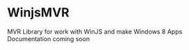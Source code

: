 WinjsMVR
========

MVR Library for work with WinJS and make Windows 8 Apps
Documentation coming soon
